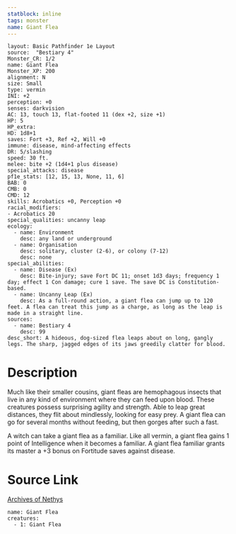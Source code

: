 ```yaml
---
statblock: inline
tags: monster
name: Giant Flea
---
```

```statblock
layout: Basic Pathfinder 1e Layout
source:  "Bestiary 4"
Monster_CR: 1/2
name: Giant Flea
Monster_XP: 200
alignment: N
size: Small
type: vermin
INI: +2
perception: +0
senses: darkvision
AC: 13, touch 13, flat-footed 11 (dex +2, size +1)
HP: 5
HP_extra: 
HD: 1d8+1
saves: Fort +3, Ref +2, Will +0
immune: disease, mind-affecting effects
DR: 5/slashing
speed: 30 ft.
melee: bite +2 (1d4+1 plus disease)
special_attacks: disease
pf1e_stats: [12, 15, 13, None, 11, 6]
BAB: 0
CMB: 0
CMD: 12
skills: Acrobatics +0, Perception +0
racial_modifiers:
- Acrobatics 20
special_qualities: uncanny leap
ecology:
  - name: Environment
    desc: any land or underground
  - name: Organisation
    desc: solitary, cluster (2-6), or colony (7-12)
    desc: none
special_abilities:
  - name: Disease (Ex)
    desc: Bite-injury; save Fort DC 11; onset 1d3 days; frequency 1 day; effect 1 Con damage; cure 1 save. The save DC is Constitution-based.
  - name: Uncanny Leap (Ex)
    desc: As a full-round action, a giant flea can jump up to 120 feet. A flea can treat this jump as a charge, as long as the leap is made in a straight line.
sources:
  - name: Bestiary 4
    desc: 99
desc_short: A hideous, dog-sized flea leaps about on long, gangly legs. The sharp, jagged edges of its jaws greedily clatter for blood.
```
# Description
Much like their smaller cousins, giant fleas are hemophagous insects that live in any kind of environment where they can feed upon blood. These creatures possess surprising agility and strength. Able to leap great distances, they flit about mindlessly, looking for easy prey. A giant flea can go for several months without feeding, but then gorges after such a fast.

A witch can take a giant flea as a familiar. Like all vermin, a giant flea gains 1 point of Intelligence when it becomes a familiar. A giant flea familiar grants its master a +3 bonus on Fortitude saves against disease.
# Source Link
[Archives of Nethys](https://aonprd.com/MonsterDisplay.aspx?ItemName=Giant%20Flea)
```encounter-table
name: Giant Flea
creatures:
  - 1: Giant Flea
```
